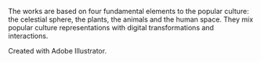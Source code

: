 The works are based on four fundamental elements to the popular culture: the celestial sphere, the plants, the animals and the human space. They mix popular culture representations with digital transformations and interactions.

Created with Adobe Illustrator.